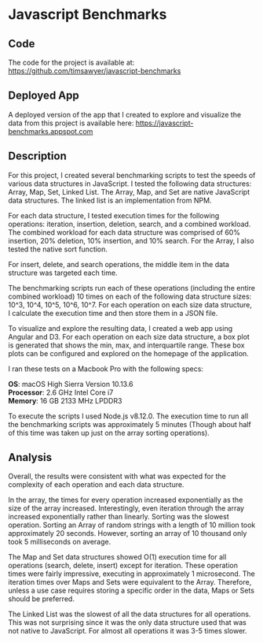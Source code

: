 # Javascript Benchmarks

## Code

The code for the project is available at:
https://github.com/timsawyer/javascript-benchmarks

## Deployed App

A deployed version of the app that I created to explore and visualize the data from this project is available here:
https://javascript-benchmarks.appspot.com

## Description

For this project, I created several benchmarking scripts to test the speeds of various data structures in JavaScript. I tested the following data structures: Array, Map, Set, Linked List. The Array, Map, and Set are native JavaScript data structures. The linked list is an implementation from NPM.

For each data structure, I tested execution times for the following operations: iteration, insertion, deletion, search, and a combined workload. The combined workload for each data structure was comprised of 60% insertion, 20% deletion, 10% insertion, and 10% search. For the Array, I also tested the native sort function.

For insert, delete, and search operations, the middle item in the data structure was targeted each time.

The benchmarking scripts run each of these operations (including the entire combined workload) 10 times on each of the following data structure sizes: 10^3, 10^4, 10^5, 10^6, 10^7. For each operation on each size data structure, I calculate the execution time and then store them in a JSON file.

To visualize and explore the resulting data, I created a web app using Angular and D3. For each operation on each size data structure, a box plot is generated that shows the min, max, and interquartile range. These box plots can be configured and explored on the homepage of the application.

I ran these tests on a Macbook Pro with the following specs:

**OS**: macOS High Sierra Version 10.13.6  
**Processor**: 2.6 GHz Intel Core i7  
**Memory**: 16 GB 2133 MHz LPDDR3

To execute the scripts I used Node.js v8.12.0. The execution time to run all the benchmarking scripts was approximately 5 minutes (Though about half of this time was taken up just on the array sorting operations).

## Analysis

Overall, the results were consistent with what was expected for the complexity of each operation and each data structure.

In the array, the times for every operation increased exponentially as the size of the array increased. Interestingly, even iteration through the array increased exponentially rather than linearly. Sorting was the slowest operation. Sorting an Array of random strings with a length of 10 million took approximately 20 seconds. However, sorting an array of 10 thousand only took 5 milliseconds on average.

The Map and Set data structures showed O(1) execution time for all operations (search, delete, insert) except for iteration. These operation times were fairly impressive, executing in approximately 1 microsecond. The iteration times over Maps and Sets were equivalent to the Array. Therefore, unless a use case requires storing a specific order in the data, Maps or Sets should be preferred.

The Linked List was the slowest of all the data structures for all operations. This was not surprising since it was the only data structure used that was not native to JavaScript. For almost all operations it was 3-5 times slower.
